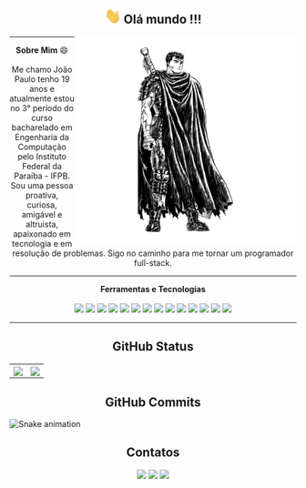 <h2 align="center">
  <img alt="Hello" src="https://raw.githubusercontent.com/dev-akshat/archive/main/images/gifs/others/Hi.gif" width="29px"> 
    Olá mundo !!!
</h2>
<img src="https://github.com/JoaoPauloFialho/JoaoPauloFialho/blob/main/guts.png" alt="guts" width="390px" align="right"></a></p>
<hr>
<div align=center>
<p class="has-line-data" data-line-start="9" data-line-end="11"><strong>Sobre Mim</strong> 😄<br><br>
Me chamo João Paulo tenho 19 anos e atualmente estou no 3° período do curso bacharelado em Engenharia da Computação pelo Instituto Federal da Paraíba - IFPB. Sou uma pessoa proativa, curiosa, amigável e altruista, apaixonado em tecnologia e em resolução de problemas. Sigo no caminho para me tornar um programador full-stack.</p>
<hr>
<p class="has-line-data" data-line-start="14" data-line-end="16"><strong>Ferramentas e Tecnologias</strong><br>
  <br>
  
  <img width="45px" src="https://cdn.jsdelivr.net/gh/devicons/devicon/icons/python/python-original.svg" />
  <img width="45px" src="https://cdn.jsdelivr.net/gh/devicons/devicon/icons/c/c-original.svg" />
  <img width="45px" src="https://cdn.jsdelivr.net/gh/devicons/devicon/icons/cplusplus/cplusplus-original.svg" />
  <img width="45px" src="https://cdn.jsdelivr.net/gh/devicons/devicon/icons/java/java-original.svg" />
  <img width="45px" src="https://cdn.jsdelivr.net/gh/devicons/devicon/icons/html5/html5-original.svg" />
  <img width="45px" src="https://cdn.jsdelivr.net/gh/devicons/devicon/icons/css3/css3-original.svg" />
  <img width="45px" src="https://cdn.jsdelivr.net/gh/devicons/devicon/icons/javascript/javascript-original.svg" />
  <img width="45px" src="https://cdn.jsdelivr.net/gh/devicons/devicon/icons/react/react-original.svg" />
  <img width="45px" src="https://cdn.jsdelivr.net/gh/devicons/devicon/icons/spring/spring-original.svg" />
  <img width="45px" src="https://cdn.jsdelivr.net/gh/devicons/devicon/icons/sass/sass-original.svg" />
  <img width="45px" src="https://cdn.jsdelivr.net/gh/devicons/devicon/icons/mysql/mysql-original.svg" />   
  <img width="45px" src="https://cdn.jsdelivr.net/gh/devicons/devicon/icons/vscode/vscode-original.svg" />
  <img width="45px" src="https://cdn.jsdelivr.net/gh/devicons/devicon/icons/pycharm/pycharm-original.svg" />
  <img width="45px" src="https://cdn.jsdelivr.net/gh/devicons/devicon/icons/intellij/intellij-original.svg" />
<hr>
</div>

  <h2 align="center">
    GitHub Status
  </h2>
<div align="center">
  <table>
  <tr>
    <td> <img heigth=200px align=center src="https://github-readme-stats-sigma-five.vercel.app/api/top-langs/?username=JoaoPauloFialho&theme=react&line_height=40&hide=css"/> </td>
    <td><img align=center height=285px src="https://github-readme-stats-sigma-five.vercel.app/api?username=JoaoPauloFialho&show_icons=true&title_color=ffffff&icon_color=34abeb&text_color=daf7dc&bg_color=151515"/></td>
  </tr>
</table>
</div>

<h2 align="center">
  GitHub Commits
</h2>

![Snake animation](https://github.com/JoaoPauloFialho/JoaoPauloFialho/blob/output/github-contribution-grid-snake.svg)

  <h2 align="center">
    Contatos
  </h2>
  <div align="center">
<a href="https://www.instagram.com/j_paulo_fialho/" target="_blank"><img src="https://img.shields.io/badge/-Instagram-%23E4405F?style=for-the-badge&logo=instagram&logoColor=white" target="_blank"></a>
<a href = "mailto:jpcarneirofialho@gmail.com"><img src="https://img.shields.io/badge/Gmail-D14836?style=for-the-badge&logo=gmail&logoColor=white" target="_blank"></a>
<a href="https://www.linkedin.com/in/joão-paulo-carneiro-fialho-a7aa6a243/" target="_blank"><img src="https://img.shields.io/badge/-LinkedIn-%230077B5?style=for-the-badge&logo=linkedin&logoColor=white" target="_blank"></a>   
</div>
